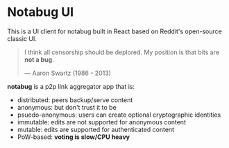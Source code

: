# Notabug UI

This is a UI client for notabug built in React based on Reddit's open-source classic UI.

> I think all censorship should be deplored. My position is that bits are **not a bug**.
>
> — Aaron Swartz (1986 - 2013)

**notabug** is a p2p link aggregator app that is:

- distributed: peers backup/serve content
- anonymous: but don't trust it to be
- psuedo-anonymous: users can create optional cryptographic identities
- immutable: edits are not supported for anonymous content
- mutable: edits are supported for authenticated content
- PoW-based: **voting is slow/CPU heavy**
